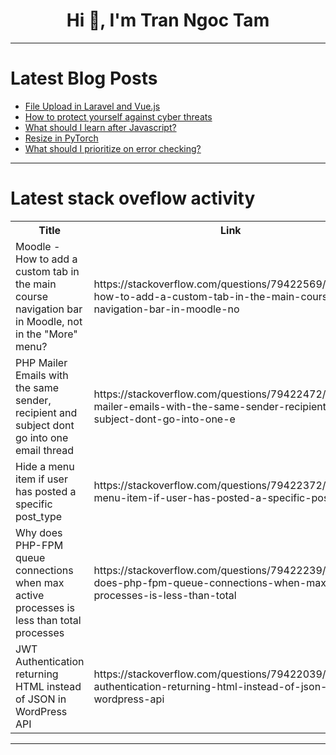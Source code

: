 <h1 align="center">Hi 👋, I'm Tran Ngoc Tam</h1>

---

# Latest Blog Posts 
<!-- BLOG-POST-LIST:START -->
- [File Upload in Laravel and Vue.js](https://dev.to/robin-ivi/-13i3)
- [How to protect yourself against cyber threats](https://dev.to/daniellacatus/how-to-protect-yourself-against-cyber-threats-3m7m)
- [What should I learn after Javascript?](https://dev.to/aqsa_zafar_3f878997dae27e/what-should-i-learn-after-javascript-2lop)
- [Resize in PyTorch](https://dev.to/hyperkai/resize-in-pytorch-4349)
- [What should I prioritize on error checking?](https://dev.to/amiswa/what-should-i-prioritize-on-error-checking-4kdd)
<!-- BLOG-POST-LIST:END -->

---

# Latest stack oveflow activity
<table>
  <tr><th>Title</th><th>Link</th></tr>
  <!-- STACKOVERFLOW:START --><tr><td>Moodle - How to add a custom tab in the main course navigation bar in Moodle, not in the &quot;More&quot; menu?</td><td>https://stackoverflow.com/questions/79422569/moodle-how-to-add-a-custom-tab-in-the-main-course-navigation-bar-in-moodle-no</td></tr><tr><td>PHP Mailer Emails with the same sender, recipient and subject dont go into one email thread</td><td>https://stackoverflow.com/questions/79422472/php-mailer-emails-with-the-same-sender-recipient-and-subject-dont-go-into-one-e</td></tr><tr><td>Hide a menu item if user has posted a specific post_type</td><td>https://stackoverflow.com/questions/79422372/hide-a-menu-item-if-user-has-posted-a-specific-post-type</td></tr><tr><td>Why does PHP-FPM queue connections when max active processes is less than total processes</td><td>https://stackoverflow.com/questions/79422239/why-does-php-fpm-queue-connections-when-max-active-processes-is-less-than-total</td></tr><tr><td>JWT Authentication returning HTML instead of JSON in WordPress API</td><td>https://stackoverflow.com/questions/79422039/jwt-authentication-returning-html-instead-of-json-in-wordpress-api</td></tr><!-- STACKOVERFLOW:END -->
</table>

---


